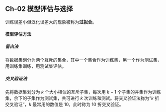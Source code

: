 ## Ch-02  模型评估与选择

训练误差小但泛化误差大的现象被称为**过拟合**。

#### 模型评估方法

##### 留出法

将数据集划分为两个互斥的集合，其中一个集合作为训练集，另一个作为测试集，用训练集训练，用测试集评估。

##### 交叉验证法

先将数据集划分为 $k$ 个大小相似的互斥子集，每次用 $k-1$ 个子集的并集作为训练集，余下的子集作为测试集，共可进行 $k$ 次训练和测试。将交叉验证法称为“$k$ 折交叉验证”，$k$ 最常用的数值是 $10$，此时称为 $10$ 折交叉验证。